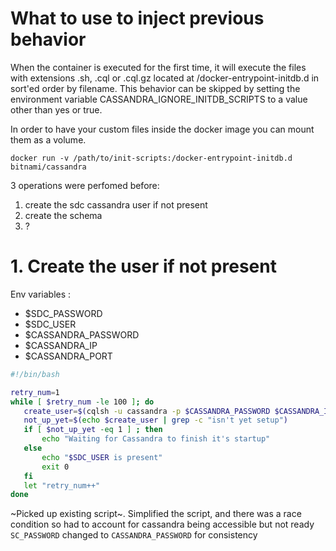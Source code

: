 # What to use to inject previous behavior

When the container is executed for the first time, it will execute the files with extensions .sh, .cql or .cql.gz located at /docker-entrypoint-initdb.d in sort'ed order by filename. This behavior can be skipped by setting the environment variable CASSANDRA_IGNORE_INITDB_SCRIPTS to a value other than yes or true.

In order to have your custom files inside the docker image you can mount them as a volume.

```
docker run -v /path/to/init-scripts:/docker-entrypoint-initdb.d bitnami/cassandra
```

3 operations were perfomed before:
1. create the sdc cassandra user if not present
2. create the schema
3. ?

# 1. Create the user if not present

Env variables :

- $SDC_PASSWORD
- $SDC_USER
- $CASSANDRA_PASSWORD
- $CASSANDRA_IP
- $CASSANDRA_PORT

~~~bash
#!/bin/bash

retry_num=1
while [ $retry_num -le 100 ]; do
   create_user=$(cqlsh -u cassandra -p $CASSANDRA_PASSWORD $CASSANDRA_IP $CASSANDRA_PORT -e  "CREATE USER IF NOT EXISTS  $SDC_USER WITH PASSWORD '$SDC_PASSWORD' NOSUPERUSER;")
   not_up_yet=$(echo $create_user | grep -c "isn't yet setup")
   if [ $not_up_yet -eq 1 ] ; then
       echo "Waiting for Cassandra to finish it's startup"
   else
       echo "$SDC_USER is present"
       exit 0
   fi
   let "retry_num++"
done
~~~

~Picked up existing script~. Simplified the script, and there was a race condition so had to account for cassandra being accessible but not ready `SC_PASSWORD` changed to `CASSANDRA_PASSWORD` for consistency

